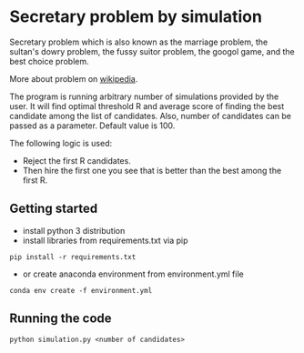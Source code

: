 # Secretary problem by simulation

Secretary problem which is also known as the marriage problem, the sultan's dowry problem, the fussy suitor problem, the googol game, and the best choice problem.

More about problem on [wikipedia](https://en.wikipedia.org/wiki/Secretary_problem).


The program is running arbitrary number of simulations provided by the user.
It will find optimal threshold R and average score of finding the best candidate among the list of candidates.
Also, number of candidates can be passed as a parameter. Default value is 100.

The following logic is used:

* Reject the first R candidates.
* Then hire the first one you see that is better than the best among the first R.




## Getting started

* install python 3 distribution
* install libraries from requirements.txt via pip
```
pip install -r requirements.txt
```
* or create anaconda environment from environment.yml file 
```
conda env create -f environment.yml
```



## Running the code

```
python simulation.py <number of candidates>
```
